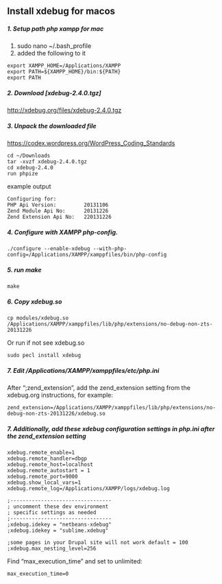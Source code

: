 ## Install xdebug for macos

##### 1. Setup path php xampp for mac
1. sudo nano ~/.bash_profile
2. added the following to it
```
export XAMPP_HOME=/Applications/XAMPP
export PATH=${XAMPP_HOME}/bin:${PATH}
export PATH
```

##### 2. Download [xdebug-2.4.0.tgz]
http://xdebug.org/files/xdebug-2.4.0.tgz


##### 3. Unpack the downloaded file
https://codex.wordpress.org/WordPress_Coding_Standards

```angular2html
cd ~/Downloads
tar -xvzf xdebug-2.4.0.tgz
cd xdebug-2.4.0
run phpize
```

example output
```
Configuring for:
PHP Api Version:         20131106
Zend Module Api No:      20131226
Zend Extension Api No:   220131226
```

##### 4. Configure with XAMPP php-config.

```
./configure --enable-xdebug --with-php-config=/Applications/XAMPP/xamppfiles/bin/php-config
```

##### 5. run make

```
make
```

##### 6. Copy xdebug.so

```
cp modules/xdebug.so /Applications/XAMPP/xamppfiles/lib/php/extensions/no-debug-non-zts-20131226
```

Or run if not see xdebug.so
```
sudo pecl install xdebug
```

##### 7. Edit /Applications/XAMPP/xamppfiles/etc/php.ini

After “;zend_extension”, add the zend_extension setting from the xdebug.org instructions, for example:

```
zend_extension=/Applications/XAMPP/xamppfiles/lib/php/extensions/no-debug-non-zts-20131226/xdebug.so
```

##### 7. Additionally, add these xdebug configuration settings in php.ini after the zend_extension setting

```
xdebug.remote_enable=1
xdebug.remote_handler=dbgp
xdebug.remote_host=localhost
xdebug.remote_autostart = 1
xdebug.remote_port=9000
xdebug.show_local_vars=1
xdebug.remote_log=/Applications/XAMPP/logs/xdebug.log

;---------------------------------
; uncomment these dev environment
; specific settings as needed
;---------------------------------
;xdebug.idekey = "netbeans-xdebug"
;xdebug.idekey = "sublime.xdebug"

;some pages in your Drupal site will not work default = 100
;xdebug.max_nesting_level=256

```

Find “max_execution_time” and set to unlimited:

```
max_execution_time=0
```
